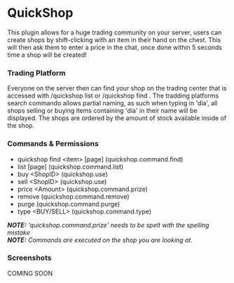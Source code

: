 # QuickShop
This plugin allows for a huge trading community on your server, users can create shops by shift-clicking with an item in their hand on the chest. This will then ask them to enter a price in the chat, once done within 5 seconds time a shop will be created! 

### Trading Platform
Everyone on the server then can find your shop on the trading center that is accessed with /quickshop list or /quickshop find <item>.
The tradding platforms search commando allows partial naming, as such when typing in 'dia', all shops selling or buying items containing 'dia' in their name will be displayed. The shops are ordered by the amount of stock available inside of the shop.

### Commands & Permissions
- quickshop find \<item> \[page] (quickshop.command.find)
- list \[page] (quickshop.command.list)
- buy \<ShopID> (quickshop.use)
- sell \<ShopID> (quickshop.use)
- price \<Amount> (quickshop.command.prize)
- remove (quickshop.command.remove)
- purge (quickshop.command.purge)
- type \<BUY/SELL> (quickshop.command.type)

***NOTE:** 'quickshop.command.prize' needs to be spelt with the spelling mistake*\
***NOTE:** Commands are executed on the shop you are looking at.*

### Screenshots
COMING SOON
